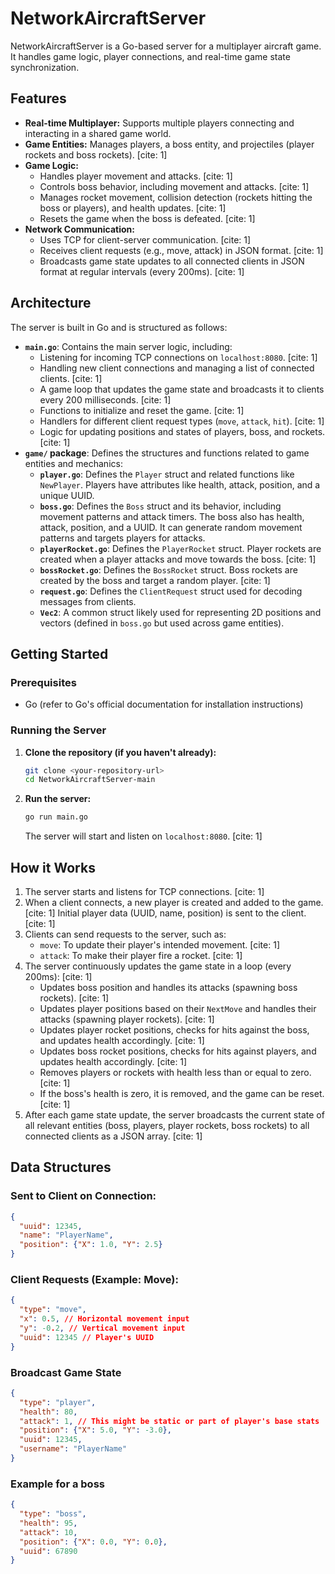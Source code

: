 # NetworkAircraftServer

NetworkAircraftServer is a Go-based server for a multiplayer aircraft game. It handles game logic, player connections, and real-time game state synchronization.

## Features

* **Real-time Multiplayer:** Supports multiple players connecting and interacting in a shared game world.
* **Game Entities:** Manages players, a boss entity, and projectiles (player rockets and boss rockets). [cite: 1]
* **Game Logic:**
    * Handles player movement and attacks. [cite: 1]
    * Controls boss behavior, including movement and attacks. [cite: 1]
    * Manages rocket movement, collision detection (rockets hitting the boss or players), and health updates. [cite: 1]
    * Resets the game when the boss is defeated. [cite: 1]
* **Network Communication:**
    * Uses TCP for client-server communication. [cite: 1]
    * Receives client requests (e.g., move, attack) in JSON format. [cite: 1]
    * Broadcasts game state updates to all connected clients in JSON format at regular intervals (every 200ms). [cite: 1]

## Architecture

The server is built in Go and is structured as follows:

* **`main.go`**: Contains the main server logic, including:
    * Listening for incoming TCP connections on `localhost:8080`. [cite: 1]
    * Handling new client connections and managing a list of connected clients. [cite: 1]
    * A game loop that updates the game state and broadcasts it to clients every 200 milliseconds. [cite: 1]
    * Functions to initialize and reset the game. [cite: 1]
    * Handlers for different client request types (`move`, `attack`, `hit`). [cite: 1]
    * Logic for updating positions and states of players, boss, and rockets. [cite: 1]
* **`game/` package**: Defines the structures and functions related to game entities and mechanics:
    * **`player.go`**: Defines the `Player` struct and related functions like `NewPlayer`. Players have attributes like health, attack, position, and a unique UUID.
    * **`boss.go`**: Defines the `Boss` struct and its behavior, including movement patterns and attack timers. The boss also has health, attack, position, and a UUID. It can generate random movement patterns and targets players for attacks.
    * **`playerRocket.go`**: Defines the `PlayerRocket` struct. Player rockets are created when a player attacks and move towards the boss. [cite: 1]
    * **`bossRocket.go`**: Defines the `BossRocket` struct. Boss rockets are created by the boss and target a random player. [cite: 1]
    * **`request.go`**: Defines the `ClientRequest` struct used for decoding messages from clients.
    * **`Vec2`**: A common struct likely used for representing 2D positions and vectors (defined in `boss.go` but used across game entities).

## Getting Started

### Prerequisites

* Go (refer to Go's official documentation for installation instructions)

### Running the Server

1.  **Clone the repository (if you haven't already):**
    ```bash
    git clone <your-repository-url>
    cd NetworkAircraftServer-main
    ```
2.  **Run the server:**
    ```bash
    go run main.go
    ```
    The server will start and listen on `localhost:8080`. [cite: 1]

## How it Works

1.  The server starts and listens for TCP connections. [cite: 1]
2.  When a client connects, a new player is created and added to the game. [cite: 1] Initial player data (UUID, name, position) is sent to the client. [cite: 1]
3.  Clients can send requests to the server, such as:
    * `move`: To update their player's intended movement. [cite: 1]
    * `attack`: To make their player fire a rocket. [cite: 1]
4.  The server continuously updates the game state in a loop (every 200ms): [cite: 1]
    * Updates boss position and handles its attacks (spawning boss rockets). [cite: 1]
    * Updates player positions based on their `NextMove` and handles their attacks (spawning player rockets). [cite: 1]
    * Updates player rocket positions, checks for hits against the boss, and updates health accordingly. [cite: 1]
    * Updates boss rocket positions, checks for hits against players, and updates health accordingly. [cite: 1]
    * Removes players or rockets with health less than or equal to zero. [cite: 1]
    * If the boss's health is zero, it is removed, and the game can be reset. [cite: 1]
5.  After each game state update, the server broadcasts the current state of all relevant entities (boss, players, player rockets, boss rockets) to all connected clients as a JSON array. [cite: 1]

## Data Structures

### Sent to Client on Connection:

```json
{
  "uuid": 12345,
  "name": "PlayerName",
  "position": {"X": 1.0, "Y": 2.5}
}
```

### Client Requests (Example: Move):
```json
{
  "type": "move",
  "x": 0.5, // Horizontal movement input
  "y": -0.2, // Vertical movement input
  "uuid": 12345 // Player's UUID
}
```

### Broadcast Game State
```json
{
  "type": "player",
  "health": 80,
  "attack": 1, // This might be static or part of player's base stats
  "position": {"X": 5.0, "Y": -3.0},
  "uuid": 12345,
  "username": "PlayerName"
}
```
### Example for a boss
```json
{
  "type": "boss",
  "health": 95,
  "attack": 10,
  "position": {"X": 0.0, "Y": 0.0},
  "uuid": 67890
}
```
